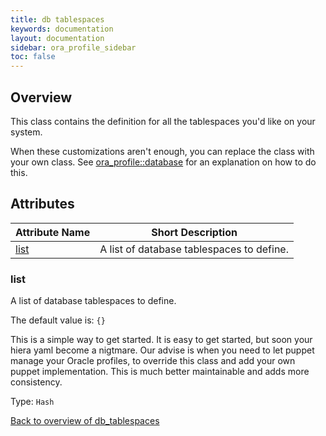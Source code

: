 ```yaml
---
title: db tablespaces
keywords: documentation
layout: documentation
sidebar: ora_profile_sidebar
toc: false
---
```

## Overview

This class contains the definition for all the tablespaces you'd like on your system.

When these customizations aren't enough, you can replace the class with your own class. See [ora_profile::database](./database.html) for an explanation on how to do this.




## Attributes



Attribute Name               | Short Description                         |
---------------------------- | ----------------------------------------- |
[list](#db_tablespaces_list) | A list of database tablespaces to define. |




### list<a name='db_tablespaces_list'>

A list of database tablespaces to define.

The default value is: `{}`

This is a simple way to get started. It is easy to get started, but soon your hiera yaml become a nigtmare. Our advise is when you need to let puppet manage your Oracle profiles, to override this class and  add your own puppet implementation. This is much better maintainable
and adds more consistency.

Type: `Hash`


[Back to overview of db_tablespaces](#attributes)
